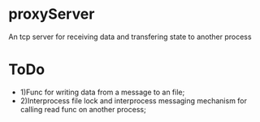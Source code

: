 # proxyServer

An tcp server for receiving data and transfering state to another process

# ToDo

- 1)Func for writing data from a message to an file;
- 2)Interprocess file lock and interprocess messaging mechanism for calling read func on another process;
